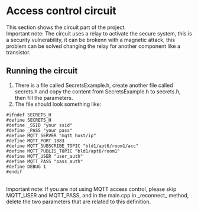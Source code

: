 # Access control circuit
This section shows the circuit part of the project.</br>
Important note: The circuit uses a relay to activate the secure system, this is a security vulnerability, it can be brokenn with a magnetic attack, this problem can be solved changing the relay for another component like a transistor.</br>

## Running the circuit
1. There is a file called SecretsExample.h, create another file called secrets.h and copy the content from SecretsExample.h to secrets.h, then fill the parameters.
2. The file should look something like: 
```
#ifndef SECRETS_H   
#define SECRETS_H
#define _SSID "your ssid"
#define _PASS "your pass"
#define MQTT_SERVER "mqtt host/ip"
#define MQTT_PORT 1883
#define MQTT_SUBSCRIBE_TOPIC "bld1/apt6/room1/acc"
#define MQTT_PUBLIS_TOPIC "bld1/apt6/room1"
#define MQTT_USER "user_auth"
#define MQTT_PASS "pass_auth"
#define DEBUG 1
#endif
```
</br>
Important note: If you are not using MQTT access control, please skip MQTT_USER and MQTT_PASS, and in the main.cpp in _reconnect_ method, delete the two parameters that are related to this definition.
